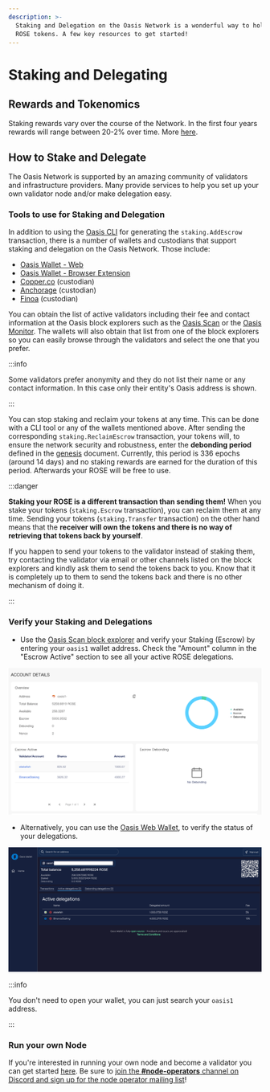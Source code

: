 ```yaml
---
description: >-
  Staking and Delegation on the Oasis Network is a wonderful way to hold your
  ROSE tokens. A few key resources to get started!
---
```


# Staking and Delegating

## Rewards and Tokenomics

Staking rewards vary over the course of the Network. In the first four years rewards will range between 20-2% over time. More [here](/oasis-network-primer/token-metrics-and-distribution#staking-incentives).

## How to Stake and Delegate

The Oasis Network is supported by an amazing community of validators and infrastructure providers. Many provide services to help you set up your own validator node and/or make delegation easy.

### Tools to use for Staking and Delegation

In addition to using the [Oasis CLI](advanced/oasis-cli-tools/README.md) for generating the `staking.AddEscrow` transaction, there is a number of wallets and custodians that support staking and delegation on the Oasis Network. Those include:

* [Oasis Wallet - Web](oasis-wallets/web.md)
* [Oasis Wallet - Browser Extension](oasis-wallets/browser-extension.md)
* [Copper.co](staking-and-delegating.md#rewards-and-tokenonomics) (custodian)
* [Anchorage](https://anchorage.com) (custodian)
* [Finoa](https://finoa.io) (custodian)

You can obtain the list of active validators including their fee and contact information at the Oasis block explorers such as the [Oasis Scan](https://www.oasisscan.com/validators) or the [Oasis Monitor](https://oasismonitor.com/validators). The wallets will also obtain that list from one of the block explorers so you can easily browse through the validators and select the one that you prefer.

:::info

Some validators prefer anonymity and they do not list their name or any contact information. In this case only their entity's Oasis address is shown.

:::

You can stop staking and reclaim your tokens at any time. This can be done with a CLI tool or any of the wallets mentioned above. After sending the corresponding `staking.ReclaimEscrow` transaction, your tokens will, to ensure the network security and robustness, enter the **debonding period** defined in the [genesis](../oasis-network/network-parameters.md) document. Currently, this period is 336 epochs (around 14 days) and no staking rewards are earned for the duration of this period. Afterwards your ROSE will be free to use.

:::danger

**Staking your ROSE is a different transaction than sending them!** When you stake your tokens (`staking.Escrow` transaction), you can reclaim them at any time. Sending your tokens (`staking.Transfer` transaction) on the other hand means that the **receiver will own the tokens and there is no way of retrieving that tokens back by yourself**.

If you happen to send your tokens to the validator instead of staking them, try contacting the validator via email or other channels listed on the block explorers and kindly ask them to send the tokens back to you. Know that it is completely up to them to send the tokens back and there is no other mechanism of doing it.

:::

### Verify your Staking and Delegations

* Use the [Oasis Scan block explorer](https://www.oasisscan.com) and verify your Staking (Escrow) by entering your `oasis1` wallet address. Check the "Amount" column in the "Escrow Active" section to see all your active ROSE delegations.

![Account details of entered oasis1 address in Oasis Scan](../images/manage-tokens/oasisscan_account_details.png)

* Alternatively, you can use the [Oasis Web Wallet](https://wallet.oasisprotocol.org), to verify the status of your delegations.

![Account details of searched oasis1 address in Official Web Wallet](../images/wallet/web/active_delegations.png)

:::info

You don't need to open your wallet, you can just search your `oasis1` address.

:::



### Run your own Node

If you're interested in running your own node and become a validator you can get started [here](../run-a-node/node-operator-overview.mdx). Be sure to [join the **#node-operators** channel on Discord and sign up for the node operator mailing list](../oasis-network/connect-with-us.md#social-media-channels)!
